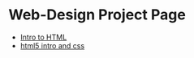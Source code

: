 # Web-Design Project Page

<ul> 
    <li><a href="intro_to_html/index.html" target="_blank">Intro to HTML</a></li>
    <li><a href="html5_intro_css" target="_blank">html5 intro and css</a></li>
</ul>
